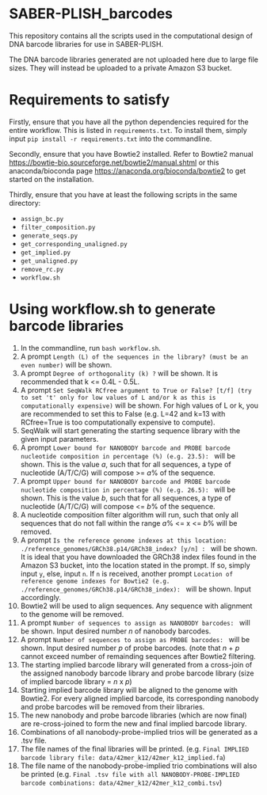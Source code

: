 # SABER-PLISH_barcodes

This repository contains all the scripts used in the computational design of DNA barcode libraries for use in SABER-PLISH.

The DNA barcode libraries generated are not uploaded here due to large file sizes. They will instead be uploaded to a private Amazon S3 bucket.

# Requirements to satisfy

Firstly, ensure that you have all the python dependencies required for the entire workflow. This is listed in `requirements.txt`. To install them, simply input `pip install -r requirements.txt` into the commandline.

Secondly, ensure that you have Bowtie2 installed. Refer to Bowtie2 manual https://bowtie-bio.sourceforge.net/bowtie2/manual.shtml or this anaconda/bioconda page https://anaconda.org/bioconda/bowtie2 to get started on the installation.

Thirdly, ensure that you have at least the following scripts in the same directory:
- `assign_bc.py`
- `filter_composition.py`
- `generate_seqs.py`
- `get_corresponding_unaligned.py`
- `get_implied.py`
- `get_unaligned.py`
- `remove_rc.py`
- `workflow.sh`

# Using workflow.sh to generate barcode libraries

1) In the commandline, run `bash workflow.sh`.
2) A prompt `Length (L) of the sequences in the library? (must be an even number)` will be shown.
3) A prompt `Degree of orthogonality (k) ?` will be shown. It is recommended that k <= 0.4L - 0.5L.
4) A prompt `Set SeqWalk RCfree argument to True or False? [t/f] (try to set 't' only for low values of L and/or k as this is computationally expensive)` will be shown. For high values of L or k, you are recommended to set this to False (e.g. L=42 and k=13 with RCfree=True is too computationally expensive to compute).
5) SeqWalk will start generating the starting sequence library with the given input parameters.
6) A prompt `Lower bound for NANOBODY barcode and PROBE barcode nucleotide composition in percentage (%) (e.g. 23.5): ` will be shown. This is the value *a*, such that for all sequences, a type of nucleotide (A/T/C/G) will compose >= *a*% of the sequence.
7) A prompt `Upper bound for NANOBODY barcode and PROBE barcode nucleotide composition in percentage (%) (e.g. 26.5): ` will be shown. This is the value *b*, such that for all sequences, a type of nucleotide (A/T/C/G) will compose <= *b*% of the sequence.
8) A nucleotide composition filter algorithm will run, such that only all sequences that do not fall within the range *a*% <= x <= *b*% will be removed.
9) A prompt `Is the reference genome indexes at this location: ./reference_genomes/GRCh38.p14/GRCh38_index? [y/n] : ` will be shown. It is ideal that you have downloaded the GRCh38 index files found in the Amazon S3 bucket, into the location stated in the prompt. If so, simply input `y`, else, input `n`. If `n` is received, another prompt `Location of reference genome indexes for Bowtie2 (e.g. ./reference_genomes/GRCh38.p14/GRCh38_index): ` will be shown. Input accordingly.
10) Bowtie2 will be used to align sequences. Any sequence with alignment to the genome will be removed.
11) A prompt `Number of sequences to assign as NANOBODY barcodes: ` will be shown. Input desired number *n* of nanobody barcodes.
12) A prompt `Number of sequences to assign as PROBE barcodes: ` will be shown. Input desired number *p* of probe barcodes. (note that *n* + *p* cannot exceed number of remainding sequences after Bowtie2 filtering.
13) The starting implied barcode library will generated from a cross-join of the assigned nanobody barcode library and probe barcode library (size of implied barcode library = *n* x *p*)
14) Starting implied barcode library will be aligned to the genome with Bowtie2. For every aligned implied barcode, its corresponding nanobody and probe barcodes will be removed from their libraries.
15) The new nanobody and probe barcode libraries (which are now final) are re-cross-joined to form the new and final implied barcode library.
16) Combinations of all nanobody-probe-implied trios will be generated as a .tsv file.
17) The file names of the final libraries will be printed. (e.g. `Final IMPLIED barcode library file: data/42mer_k12/42mer_k12_implied.fa`)
18) The file name of the nanobody-probe-implied trio combinations will also be printed (e.g. `Final .tsv file with all NANOBODY-PROBE-IMPLIED barcode combinations: data/42mer_k12/42mer_k12_combi.tsv`)
